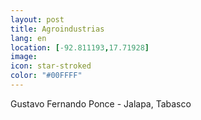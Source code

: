```yaml
--- 
layout: post 
title: Agroindustrias
lang: en
location: [-92.811193,17.71928]
image: 
icon: star-stroked
color: "#00FFFF"
--- 
```


<p>
Gustavo Fernando Ponce - Jalapa, Tabasco



</p>
<p >
</p>

